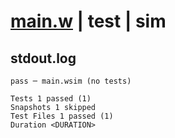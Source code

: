 # [main.w](../../../../../../../examples/tests/doc_examples/valid/01-preflight-and-inflight.md_example_9/main.w) | test | sim

## stdout.log
```log
pass ─ main.wsim (no tests)

Tests 1 passed (1)
Snapshots 1 skipped
Test Files 1 passed (1)
Duration <DURATION>
```

